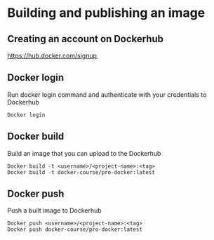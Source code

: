 # Building and publishing an image

## Creating an account on Dockerhub

https://hub.docker.com/signup

## Docker login

Run docker login command and authenticate with your credentials to Dockerhub

    Docker login
    
## Docker build

Build an image that you can upload to the Dockerhub

    Docker build -t <username>/<project-name>:<tag>
    Docker build -t docker-course/pro-docker:latest
    
## Docker push

Push a built image to Dockerhub

    Docker push <username>/<project-name>:<tag>
    Docker push docker-course/pro-docker:latest
    
